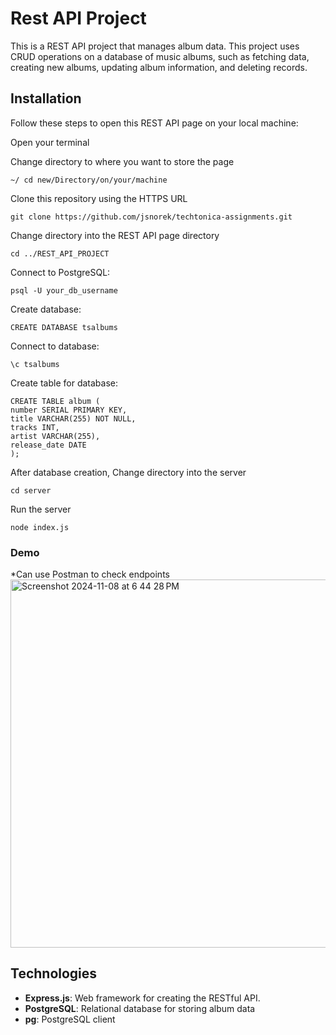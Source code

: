 # Rest API Project

This is a REST API project that manages album data. This project uses CRUD operations on a database of music albums, such as fetching data, creating new albums, updating album information, and deleting records.

## Installation

Follow these steps to open this REST API page on your local machine:

Open your terminal

Change directory to where you want to store the page

```
~/ cd new/Directory/on/your/machine
```

Clone this repository using the HTTPS URL

```
git clone https://github.com/jsnorek/techtonica-assignments.git
```

Change directory into the REST API page directory

```
cd ../REST_API_PROJECT
```

Connect to PostgreSQL:

```
psql -U your_db_username
```

Create database: 

```
CREATE DATABASE tsalbums
```

Connect to database:

```
\c tsalbums
```

Create table for database:

```
CREATE TABLE album (
number SERIAL PRIMARY KEY,
title VARCHAR(255) NOT NULL,
tracks INT,
artist VARCHAR(255),
release_date DATE
);
```

After database creation,
Change directory into the server

```
cd server
```

Run the server

```
node index.js
```

### Demo
*Can use Postman to check endpoints
<img width="589" alt="Screenshot 2024-11-08 at 6 44 28 PM" src="https://github.com/user-attachments/assets/44fc012d-8ada-4f88-9844-5d556daa1b19">

## Technologies
- **Express.js**: Web framework for creating the RESTful API.
- **PostgreSQL**: Relational database for storing album data
- **pg**: PostgreSQL client


